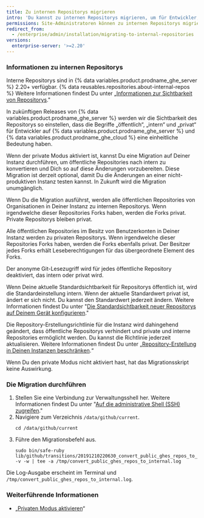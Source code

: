 ```yaml
---
title: Zu internen Repositorys migrieren
intro: 'Du kannst zu internen Repositorys migrieren, um für Entwickler, die sowohl {% data variables.product.prodname_ghe_server %} als auch {% data variables.product.prodname_ghe_cloud %} verwenden, das Erlebnis mit Inner Source zu vereinheitlichen.'
permissions: Site-Administratoren können zu internen Repositorys migrieren.
redirect_from:
  - /enterprise/admin/installation/migrating-to-internal-repositories
versions:
  enterprise-server: '>=2.20'
---
```


### Informationen zu internen Repositorys

Interne Repositorys sind in {% data variables.product.prodname_ghe_server %} 2.20+ verfügbar. {% data reusables.repositories.about-internal-repos %} Weitere Informationen findest Du unter „[Informationen zur Sichtbarkeit von Repositorys](/github/creating-cloning-and-archiving-repositories/about-repository-visibility#about-internal-repositories)."

In zukünftigen Releases von {% data variables.product.prodname_ghe_server %} werden wir die Sichtbarkeit des Repositorys so einstellen, dass die Begriffe „öffentlich“, „intern“ und „privat“ für Entwickler auf {% data variables.product.prodname_ghe_server %} und {% data variables.product.prodname_ghe_cloud %} eine einheitliche Bedeutung haben.

Wenn der private Modus aktiviert ist, kannst Du eine Migration auf Deiner Instanz durchführen, um öffentliche Repositories nach intern zu konvertieren und Dich so auf diese Änderungen vorzubereiten. Diese Migration ist derzeit optional, damit Du die Änderungen an einer nicht-produktiven Instanz testen kannst. In Zukunft wird die Migration unumgänglich.

Wenn Du die Migration ausführst, werden alle öffentlichen Repositories von Organisationen in Deiner Instanz zu internen Repositorys. Wenn irgendwelche dieser Repositories Forks haben, werden die Forks privat. Private Repositorys bleiben privat.

Alle öffentlichen Repositories im Besitz von Benutzerkonten in Deiner Instanz werden zu privaten Repositorys. Wenn irgendwelche dieser Repositories Forks haben, werden die Forks ebenfalls privat. Der Besitzer jedes Forks erhält Leseberechtigungen für das übergeordnete Element des Forks.

Der anonyme Git-Lesezugriff wird für jedes öffentliche Repository deaktiviert, das intern oder privat wird.

Wenn Deine aktuelle Standardsichtbarkeit für Repositorys öffentlich ist, wird die Standardeinstellung intern. Wenn der aktuelle Standardwert privat ist, ändert er sich nicht. Du kannst den Standardwert jederzeit ändern. Weitere Informationen findest Du unter "[Die Standardsichtbarkeit neuer Repositorys auf Deinem Gerät konfigurieren](/enterprise/admin/installation/configuring-the-default-visibility-of-new-repositories-on-your-appliance)."

Die Repository-Erstellungsrichtlinie für die Instanz wird dahingehend geändert, dass öffentliche Repositorys verhindert und private und interne Repositories ermöglicht werden. Du kannst die Richtlinie jederzeit aktualisieren. Weitere Informationen findest Du unter „[Repository-Erstellung in Deinen Instanzen beschränken](/enterprise/admin/user-management/restricting-repository-creation-in-your-instance).“

Wenn Du den private Modus nicht aktiviert hast, hat das Migrationsskript keine Auswirkung.

### Die Migration durchführen

1. Stellen Sie eine Verbindung zur Verwaltungsshell her. Weitere Informationen findest Du unter "[Auf die administrative Shell (SSH) zugreifen](/enterprise/admin/installation/accessing-the-administrative-shell-ssh)."
2. Navigiere zum Verzeichnis `/data/github/current`.
   ```
   cd /data/github/current
   ```
3. Führe den Migrationsbefehl aus.
   ```
   sudo bin/safe-ruby lib/github/transitions/20191210220630_convert_public_ghes_repos_to_internal.rb -v -w | tee -a /tmp/convert_public_ghes_repos_to_internal.log
   ```

Die Log-Ausgabe erscheint im Terminal und `/tmp/convert_public_ghes_repos_to_internal.log`.

### Weiterführende Informationen

- „[Privaten Modus aktivieren](/enterprise/admin/installation/enabling-private-mode)“
